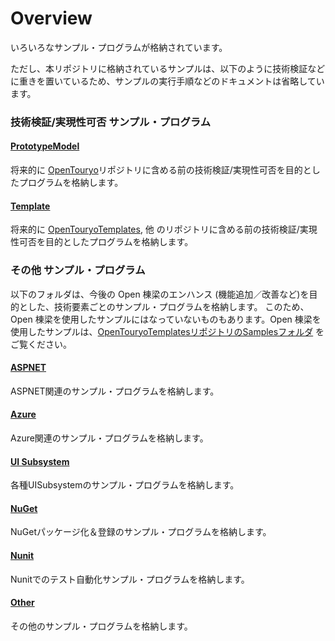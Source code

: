 # Overview
いろいろなサンプル・プログラムが格納されています。  

ただし、本リポジトリに格納されているサンプルは、以下のように技術検証などに重きを置いているため、サンプルの実行手順などのドキュメントは省略しています。


### 技術検証/実現性可否 サンプル・プログラム

#### [PrototypeModel](https://github.com/OpenTouryoProject/SampleProgram/tree/master/PrototypeModel/)
将来的に [OpenTouryo](https://github.com/OpenTouryoProject/OpenTouryo)リポジトリに含める前の技術検証/実現性可否を目的としたプログラムを格納します。

#### [Template](https://github.com/OpenTouryoProject/SampleProgram/tree/master/Template/)
将来的に [OpenTouryoTemplates](https://github.com/OpenTouryoProject/OpenTouryoTemplates), 他 のリポジトリに含める前の技術検証/実現性可否を目的としたプログラムを格納します。

### その他 サンプル・プログラム
以下のフォルダは、今後の Open 棟梁のエンハンス (機能追加／改善など)を目的とした、技術要素ごとのサンプル・プログラムを格納します。
このため、Open 棟梁を使用したサンプルにはなっていないものもあります。Open 棟梁を使用したサンプルは、[OpenTouryoTemplatesリポジトリのSamplesフォルダ](https://github.com/OpenTouryoProject/OpenTouryoTemplates/tree/master/root_VS2015/programs/C%23/Samples) をご覧ください。

#### [ASPNET](https://github.com/OpenTouryoProject/SampleProgram/tree/master/ASPNET/)
ASPNET関連のサンプル・プログラムを格納します。

#### [Azure](https://github.com/OpenTouryoProject/SampleProgram/tree/master/Azure/)
Azure関連のサンプル・プログラムを格納します。

#### [UI Subsystem](https://github.com/OpenTouryoProject/SampleProgram/tree/master/UISubsystem/)
各種UISubsystemのサンプル・プログラムを格納します。

#### [NuGet](https://github.com/OpenTouryoProject/SampleProgram/tree/master/NuGet/)
NuGetパッケージ化＆登録のサンプル・プログラムを格納します。

#### [Nunit](https://github.com/OpenTouryoProject/SampleProgram/tree/master/Nunit/)
Nunitでのテスト自動化サンプル・プログラムを格納します。

#### [Other](https://github.com/OpenTouryoProject/SampleProgram/tree/master/Other/)
その他のサンプル・プログラムを格納します。
